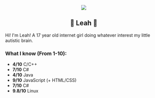 <p align="center">
  <img src="https://github.com/user-attachments/assets/7ff4f386-5318-478a-87db-502ec64f09e9" />
</p>

<h2 align="center">🤍 Leah 🩷</h2>

Hi! I'm Leah! A 17 year old internet girl doing whatever interest my little autistic brain.


<h3>
  What I know (From 1-10):
</h3>
<ul>
  <li>
    <strong>4/10</strong> C/C++
  </li>
  <li>
    <strong>7/10</strong> C#
  </li>
  <li>
    <strong>4/10</strong> Java
  </li>
  <li>
    <strong>9/10</strong> JavaScript (+ HTML/CSS)
  </li>
  <li>
    <strong>7/10</strong> C#
  </li>
  <li>
    <strong>9.8/10</strong> Linux
  </li>
</ul>
